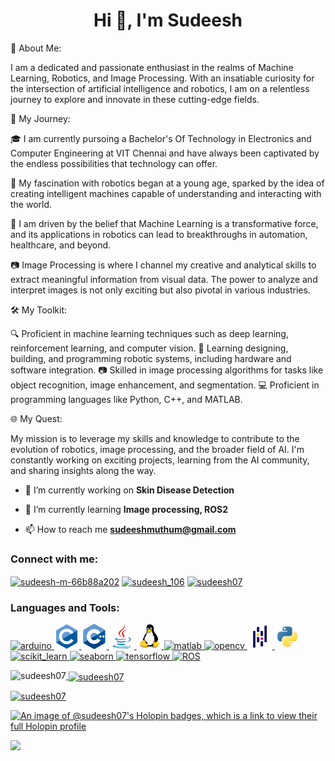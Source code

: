 <h1 align="center">Hi 👋, I'm Sudeesh</h1>


🤖 About Me:

I am a dedicated and passionate enthusiast in the realms of Machine Learning, Robotics, and Image Processing. With an insatiable curiosity for the intersection of artificial intelligence and robotics, I am on a relentless journey to explore and innovate in these cutting-edge fields.

🔬 My Journey:

🎓 I am currently pursoing a Bachelor's Of Technology in Electronics and Computer Engineering at VIT Chennai and have always been captivated by the endless possibilities that technology can offer.

🤖 My fascination with robotics began at a young age, sparked by the idea of creating intelligent machines capable of understanding and interacting with the world.

🌟 I am driven by the belief that Machine Learning is a transformative force, and its applications in robotics can lead to breakthroughs in automation, healthcare, and beyond.

📷 Image Processing is where I channel my creative and analytical skills to extract meaningful information from visual data. The power to analyze and interpret images is not only exciting but also pivotal in various industries.


🛠️ My Toolkit:

🔍 Proficient in machine learning techniques such as deep learning, reinforcement learning, and computer vision.
🤖 Learning designing, building, and programming robotic systems, including hardware and software integration.
📷 Skilled in image processing algorithms for tasks like object recognition, image enhancement, and segmentation.
💻 Proficient in programming languages like Python, C++, and MATLAB.


🌐 My Quest:

My mission is to leverage my skills and knowledge to contribute to the evolution of robotics, image processing, and the broader field of AI. I'm constantly working on exciting projects, learning from the AI community, and sharing insights along the way.

- 🔭 I’m currently working on **Skin Disease Detection**

- 🌱 I’m currently learning **Image processing, ROS2**

- 📫 How to reach me **sudeeshmuthum@gmail.com**


<h3 align="left">Connect with me:</h3>
<p align="left">
<a href="https://linkedin.com/in/sudeesh-m-66b88a202" target="blank"><img align="center" src="https://raw.githubusercontent.com/rahuldkjain/github-profile-readme-generator/master/src/images/icons/Social/linked-in-alt.svg" alt="sudeesh-m-66b88a202" height="30" width="40" /></a>
<a href="https://instagram.com/sudeesh_106" target="blank"><img align="center" src="https://raw.githubusercontent.com/rahuldkjain/github-profile-readme-generator/master/src/images/icons/Social/instagram.svg" alt="sudeesh_106" height="30" width="40" /></a>
<a href="https://www.leetcode.com/sudeesh07" target="blank"><img align="center" src="https://raw.githubusercontent.com/rahuldkjain/github-profile-readme-generator/master/src/images/icons/Social/leet-code.svg" alt="sudeesh07" height="30" width="40" /></a>
</p>

<h3 align="left">Languages and Tools:</h3>
<p align="left"> <a href="https://www.arduino.cc/" target="_blank" rel="noreferrer"> <img src="https://cdn.worldvectorlogo.com/logos/arduino-1.svg" alt="arduino" width="40" height="40"/> </a> <a href="https://www.cprogramming.com/" target="_blank" rel="noreferrer"> <img src="https://raw.githubusercontent.com/devicons/devicon/master/icons/c/c-original.svg" alt="c" width="40" height="40"/> </a> <a href="https://www.w3schools.com/cpp/" target="_blank" rel="noreferrer"> <img src="https://raw.githubusercontent.com/devicons/devicon/master/icons/cplusplus/cplusplus-original.svg" alt="cplusplus" width="40" height="40"/> </a> <a href="https://www.java.com" target="_blank" rel="noreferrer"> <img src="https://raw.githubusercontent.com/devicons/devicon/master/icons/java/java-original.svg" alt="java" width="40" height="40"/> </a> <a href="https://www.linux.org/" target="_blank" rel="noreferrer"> <img src="https://raw.githubusercontent.com/devicons/devicon/master/icons/linux/linux-original.svg" alt="linux" width="40" height="40"/> </a> <a href="https://www.mathworks.com/" target="_blank" rel="noreferrer"> <img src="https://upload.wikimedia.org/wikipedia/commons/2/21/Matlab_Logo.png" alt="matlab" width="40" height="40"/> </a> <a href="https://opencv.org/" target="_blank" rel="noreferrer"> <img src="https://www.vectorlogo.zone/logos/opencv/opencv-icon.svg" alt="opencv" width="40" height="40"/> </a> <a href="https://pandas.pydata.org/" target="_blank" rel="noreferrer"> <img src="https://raw.githubusercontent.com/devicons/devicon/2ae2a900d2f041da66e950e4d48052658d850630/icons/pandas/pandas-original.svg" alt="pandas" width="40" height="40"/> </a> <a href="https://www.python.org" target="_blank" rel="noreferrer"> <img src="https://raw.githubusercontent.com/devicons/devicon/master/icons/python/python-original.svg" alt="python" width="40" height="40"/> </a> <a href="https://scikit-learn.org/" target="_blank" rel="noreferrer"> <img src="https://upload.wikimedia.org/wikipedia/commons/0/05/Scikit_learn_logo_small.svg" alt="scikit_learn" width="40" height="40"/> </a> <a href="https://seaborn.pydata.org/" target="_blank" rel="noreferrer"> <img src="https://seaborn.pydata.org/_images/logo-mark-lightbg.svg" alt="seaborn" width="40" height="40"/> </a> <a href="https://www.tensorflow.org" target="_blank" rel="noreferrer"> <img src="https://www.vectorlogo.zone/logos/tensorflow/tensorflow-icon.svg" alt="tensorflow" width="40" height="40"/> </a> <a href="https://www.ros.org/" target="_blank" rel="noreferrer"> <img src="https://upload.wikimedia.org/wikipedia/commons/b/bb/Ros_logo.svg" alt="ROS" width="40" height="40"/> </p>

<p><img align="left" src="https://github-readme-stats.vercel.app/api/top-langs?username=sudeesh07&show_icons=true&locale=en&layout=compact" alt="sudeesh07" /></p>

<p>&nbsp;<img align="center" src="https://github-readme-stats.vercel.app/api?username=sudeesh07&show_icons=true&locale=en" alt="sudeesh07" /></p>

<p align="left"> <a href="https://github.com/ryo-ma/github-profile-trophy"><img src="https://github-profile-trophy.vercel.app/?username=sudeesh07" alt="sudeesh07" /></a> </p>

[![An image of @sudeesh07's Holopin badges, which is a link to view their full Holopin profile](https://holopin.me/sudeesh07)](https://holopin.io/@sudeesh07)


![](https://komarev.com/ghpvc/?username=Sudeesh07&color=blueviolet&style=for-the-badge	)
